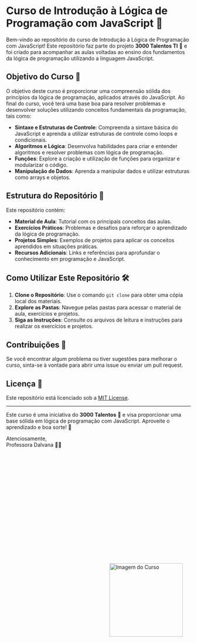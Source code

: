 # Curso de Introdução à Lógica de Programação com JavaScript 🚀

Bem-vindo ao repositório do curso de Introdução à Lógica de Programação com JavaScript! Este repositório faz parte do projeto **3000 Talentos TI** 🌟 e foi criado para acompanhar as aulas voltadas ao ensino dos fundamentos da lógica de programação utilizando a linguagem JavaScript.


## Objetivo do Curso 🎯

O objetivo deste curso é proporcionar uma compreensão sólida dos princípios da lógica de programação, aplicados através do JavaScript. Ao final do curso, você terá uma base boa para resolver problemas e desenvolver soluções utilizando conceitos fundamentais da programação, tais como:

- **Sintaxe e Estruturas de Controle**: Compreenda a sintaxe básica do JavaScript e aprenda a utilizar estruturas de controle como loops e condicionais.
- **Algoritmos e Lógica**: Desenvolva habilidades para criar e entender algoritmos e resolver problemas com lógica de programação.
- **Funções**: Explore a criação e utilização de funções para organizar e modularizar o código.
- **Manipulação de Dados**: Aprenda a manipular dados e utilizar estruturas como arrays e objetos.

## Estrutura do Repositório 📂

Este repositório contém:

- **Material de Aula**: Tutorial com os principais conceitos das aulas.
- **Exercícios Práticos**: Problemas e desafios para reforçar o aprendizado da lógica de programação.
- **Projetos Simples**: Exemplos de projetos para aplicar os conceitos aprendidos em situações práticas.
- **Recursos Adicionais**: Links e referências para aprofundar o conhecimento em programação e JavaScript.

## Como Utilizar Este Repositório 🛠️

1. **Clone o Repositório**: Use o comando `git clone` para obter uma cópia local dos materiais.
2. **Explore as Pastas**: Navegue pelas pastas para acessar o material de aula, exercícios e projetos.
3. **Siga as Instruções**: Consulte os arquivos de leitura e instruções para realizar os exercícios e projetos.

## Contribuições 🤝

Se você encontrar algum problema ou tiver sugestões para melhorar o curso, sinta-se à vontade para abrir uma issue ou enviar um pull request.

## Licença 📜

Este repositório está licenciado sob a [MIT License](LICENSE).

---

Este curso é uma iniciativa do **3000 Talentos** 🌟 e visa proporcionar uma base sólida em lógica de programação com JavaScript. Aproveite o aprendizado e boa sorte! 🚀

Atenciosamente,  
Professora Dalvana 💚✨

<div style="position: relative; min-height: 500px;">
  <img src="https://media.licdn.com/dms/image/D4E12AQFfe1nZbaWdMw/article-cover_image-shrink_720_1280/0/1698604163003?e=2147483647&v=beta&t=rtD52hfy37nFVmc4_MXfnflV6C-ke773W70SYJLoWRc" alt="Imagem do Curso" style="position: absolute; bottom: 0; right: 22px; width: 200px;"/>
</div>

